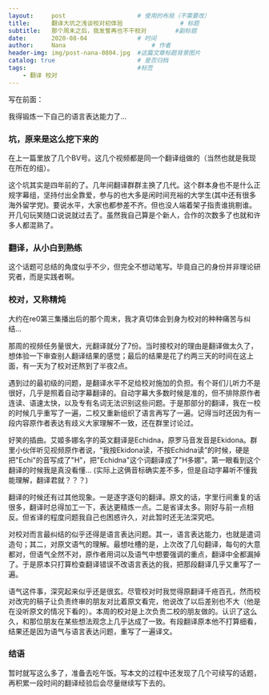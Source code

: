 ```yaml
---
layout:     post   				    # 使用的布局（不需要改）
title:      翻译大坑之浅谈校对初体验 				# 标题 
subtitle:   那个周末之后，我发誓再也不干校对        #副标题
date:       2020-08-04 				# 时间
author:     Nana 						# 作者
header-img: img/post-nana-0804.jpg 	#这篇文章标题背景图片
catalog: true 						# 是否归档
tags:								#标签
    - 翻译 校对
---
```


写在前面：

我得锻炼一下自己的语言表达能力了...

### 坑，原来是这么挖下来的

在上一篇里放了几个BV号。这几个视频都是同一个翻译组做的（当然也就是我现在所在的组）。

这个坑其实是四年前的了。几年间翻译群群主换了几代。这个群本身也不是什么正规字幕组，坚持付出全靠爱，参与的也大多是闲时间充裕的大学生(其中还有很多海外留学党)。要说水平，大家也都参差不齐。但也没人端着架子指责谁挑剔谁。开几句玩笑随口说说就过去了。虽然我自己算是个新人，合作的次数多了也就和许多人都混熟了。

### 翻译，从小白到熟练

这个话题可总结的角度似乎不少，但完全不想动笔写。毕竟自己的身份并非理论研究者，而是实践者啊。

### 校对，又称精炖

大约在re0第三集播出后的那个周末，我才真切体会到身为校对的种种痛苦与纠结...

那周的视频任务量很大，光翻译就分了7份。当时接校对的理由是翻译做太久了，想体验一下审查别人翻译结果的感觉；最后的结果是花了约两三天的时间在这上面，有一天为了校对还熬到了半夜2点。

遇到过的最初级的问题，是翻译水平不足给校对施加的负担。有个哥们儿听力不是很好，几乎是照着自动字幕翻译的。自动字幕大多数时候是准的，但不排除原作者连读、语速太快，以及专有名词无法识别这些问题。于是那部分的翻译，我在一校的时候几乎重写了一遍，二校又重新组织了语言再写了一遍。记得当时还因为有一段内容原作者表达有歧义大家理解不一致，还在群里讨论过。

好笑的插曲。艾姬多娜名字的英文翻译是Echidna，原罗马音发音是Ekidona。群里小伙伴听见视频原作者说，“我按Ekidona读，不按Echidna读”的时候，硬是把"Echi"的音写成了"H"，把"Echidna"这个词翻译成了"H多娜"。第一眼看到这个翻译的时候我是真没看懂... (实际上这俩音标确实差不多，但是自动字幕听不懂我能理解，翻译君就？？？)

翻译的时候还有过其他现象。一是逐字逐句的翻译。原文的话，字里行间重复的话很多，翻译时总得加工一下，表达更精炼一点。二是省译太多。刚好与前一点相反。但省译的程度问题我自己也困惑许久，对此暂时还无法深究吧。

对校对而言最纠结的似乎还得是语言表达问题。其一，语言表达能力，也就是遣词造句；其二，对原文语气的理解。最想吐槽的是，上次改了几句翻译，每句的大意都对，但语气全然不对，原作者用词以及语气中想要强调的重点，翻译中全都漏掉了。于是原本只打算检查翻译错误不改语言表达的我，把那段翻译几乎又重写了一遍。

语气这件事，深究起来似乎还是很玄。尽管校对时我觉得原翻译千疮百孔，然而校对改完的稿子让负责终审的朋友对比着原文看完，他说改了以后差别也不大（他是在没听原文的情况下看的）。本周的校对是上次负责二校的朋友做的。认识了这么久，和那位朋友在某些想法观念上几乎达成了一致。有段翻译原本他不打算细看，结果还是因为语气与语言表达问题，重写了一遍译文。

### 结语

暂时就写这么多了，准备去吃午饭。写本文的过程中还发现了几个可续写的话题，再积累一段时间的翻译经验后会尽量继续写下去的。